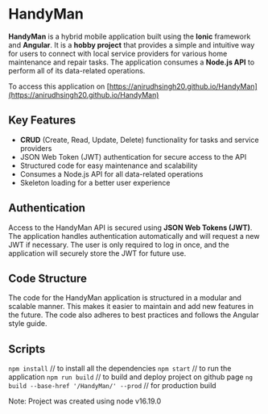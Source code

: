 # HandyMan

**HandyMan** is a hybrid mobile application built using the **Ionic** framework and **Angular**. It is a **hobby project** that provides a simple and intuitive way for users to connect with local service providers for various home maintenance and repair tasks. The application consumes a **Node.js API** to perform all of its data-related operations.

To access this application on [https://anirudhsingh20.github.io/HandyMan](https://anirudhsingh20.github.io/HandyMan)

## Key Features

-   **CRUD** (Create, Read, Update, Delete) functionality for tasks and service providers
-   JSON Web Token (JWT) authentication for secure access to the API
-   Structured code for easy maintenance and scalability
-   Consumes a Node.js API for all data-related operations
-   Skeleton loading for a better user experience

## Authentication

Access to the HandyMan API is secured using **JSON Web Tokens (JWT)**. The application handles authentication automatically and will request a new JWT if necessary. The user is only required to log in once, and the application will securely store the JWT for future use.

## Code Structure

The code for the HandyMan application is structured in a modular and scalable manner. This makes it easier to maintain and add new features in the future. The code also adheres to best practices and follows the Angular style guide.

## Scripts

`npm install` // to install all the dependencies
`npm start` // to run the application
`npm run build` // to build and deploy project on github page
`ng build --base-href '/HandyMan/' --prod` // for production build

Note: Project was created using node v16.19.0


